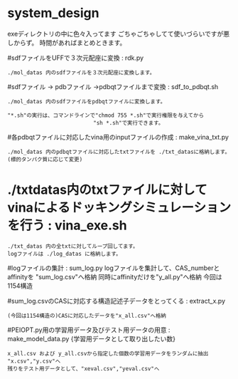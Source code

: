 # system_design

exeディレクトリの中に色々入ってます
ごちゃごちゃしてて使いづらいですが悪しからず。
時間があればまとめときます。

#sdfファイルをUFFで３次元配座に変換 : rdk.py
	
	./mol_datas 内のsdfファイルを３次元配座に変換します。

#sdfファイル → pdbファイル →pdbqtファイルまで変換 : sdf_to_pdbqt.sh

	./mol_datas 内のsdfファイルをpdbqtファイルに変換します。

	"*.sh"の実行は、コマンドラインで"chmod 755 *.sh"で実行権限を与えてから
                               "sh *.sh"で実行できます。

#各pdbqtファイルに対応したvina用のinputファイルの作成 : make_vina_txt.py
	
	./mol_datas 内のpdbqtファイルに対応したtxtファイルを ./txt_datasに格納します。
	(標的タンパク質に応じて変更)

# ./txtdatas内のtxtファイルに対してvinaによるドッキングシミュレーションを行う : vina_exe.sh

	./txt_datas 内の全txtに対してループ回してます。
	logファイルは ./log_datas に格納します。

#logファイルの集計 : sum_log.py
	logファイルを集計して、CAS_numberとaffinityを "sum_log.csv"へ格納
	同時にaffinityだけを"y_all.py"へ格納
	今回は1154構造

#sum_log.csvのCASに対応する構造記述子データをとってくる : extract_x.py

	(今回は1154構造の)CASに対応したデータを"x_all.csv"へ格納

#PEIOPT.py用の学習用データ及びテスト用データの用意 : make_model_data.py {学習用データとして取り出したい数}
	
	x_all.csv および y_all.csvから指定した個数の学習用データをランダムに抽出 "x.csv","y.csv"へ
	残りをテスト用データとして、"xeval.csv","yeval.csv"へ




